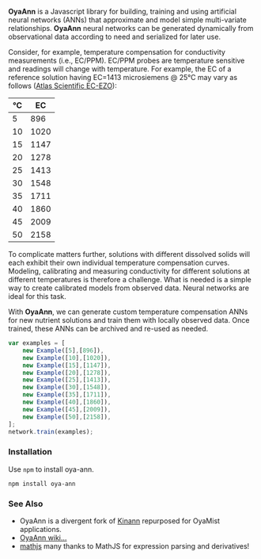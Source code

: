 **OyaAnn** is a Javascript library for building, training and using 
artificial neural networks (ANNs) that approximate
and model simple multi-variate relationships. 
**OyaAnn** neural networks can be generated dynamically 
from observational data
according to need and serialized for later use.

Consider, for example, temperature compensation for conductivity
measurements (i.e., EC/PPM). EC/PPM probes are temperature sensitive
and readings will change with temperature. For example, the EC
of a reference solution having EC=1413 microsiemens @ 25&deg;C
may vary as follows 
([Atlas Scientific EC-EZO](https://www.atlas-scientific.com/_files/_datasheets/_circuit/EC_EZO_Datasheet.pdf)):

| &deg;C    | EC   |
| ---- | ---- |
| 5    | 896  |
| 10   | 1020 |
| 15   | 1147 |
| 20   | 1278 |
| 25   | 1413 |
| 30   | 1548 |
| 35   | 1711 |
| 40   | 1860 |
| 45   | 2009 |
| 50   | 2158 |

To complicate matters further, solutions with different dissolved solids will 
each exhibit their own individual temperature compensation curves.
Modeling, calibrating and measuring conductivity for different solutions at
different temperatures is therefore a challenge. What is needed is a simple
way to create calibrated models from observed data. Neural networks
are ideal for this task.

With **OyaAnn**, we can generate custom temperature compensation ANNs 
for new nutrient solutions and train them with locally observed data. 
Once trained, these ANNs can be archived and re-used as needed.

```js
var examples = [
    new Example([5],[896]),
    new Example([10],[1020]),
    new Example([15],[1147]),
    new Example([20],[1278]),
    new Example([25],[1413]),
    new Example([30],[1548]),
    new Example([35],[1711]),
    new Example([40],[1860]),
    new Example([45],[2009]),
    new Example([50],[2158]),
];
network.train(examples);
```

### Installation
Use `npm` to install oya-ann.

`npm install oya-ann`

### See Also

* OyaAnn is a divergent fork of [Kinann](https://github.com/firepick/kinann) repurposed for OyaMist applications.
* [OyaAnn wiki...](https://github.com/oyamist/oya-ann/wiki)
* [mathjs](http://mathjs.org) many thanks to MathJS for expression parsing and derivatives!

